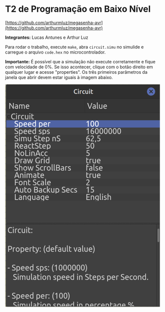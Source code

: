 # T2 de Programação em Baixo Nível

[https://github.com/arthurmluz/megasenha-avr](https://github.com/arthurmluz/megasenha-avr)

**Integrantes:** Lucas Antunes e Arthur Luz

Para rodar o trabalho, execute `make`, abra `circuit.simu` no simulide e carregue o arquivo `code.hex` no microcontrolador.

**Importante:** É possível que a simulação não execute corretamente e fique com velocidade de 0%. Se isso acontecer,
clique com o botão direito em qualquer lugar e acesse "properties". Os três primeiros parâmetros da janela que abrir
devem estar iguais à imagem abaixo.

![Propriedades do circuito](./docs/circuit_properties.png "Propriedades do circuito")